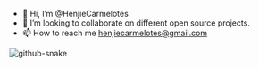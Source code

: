 - 👋 Hi, I’m @HenjieCarmelotes
- 💞️ I’m looking to collaborate on different open source projects.
- 📫 How to reach me henjiecarmelotes@gmail.com



<picture>
  <source media="(prefers-color-scheme: dark)" srcset="https://raw.githubusercontent.com/yourname/yourname/output/github-snake-dark.svg" />
  <source media="(prefers-color-scheme: light)" srcset="https://raw.githubusercontent.com/yourname/yourname/output/github-snake.svg" />
  <img alt="github-snake" src="https://raw.githubusercontent.com/yourname/yourname/output/github-snake.svg" />
</picture>

